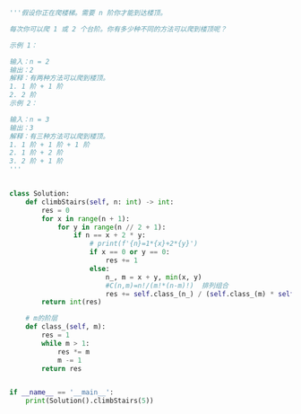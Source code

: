 
<BlogInfo title="21.爬楼梯" author="白日梦想猿" pv=0 read_times=0 pre_cost_time=0分47秒 category="leetcode" tag_list="['leetcode']" create_time="2022.02.05 19:01:58" update_time="2022.02.05 19:44:14" />

```python
'''假设你正在爬楼梯。需要 n 阶你才能到达楼顶。

每次你可以爬 1 或 2 个台阶。你有多少种不同的方法可以爬到楼顶呢？

示例 1：

输入：n = 2
输出：2
解释：有两种方法可以爬到楼顶。
1. 1 阶 + 1 阶
2. 2 阶
示例 2：

输入：n = 3
输出：3
解释：有三种方法可以爬到楼顶。
1. 1 阶 + 1 阶 + 1 阶
2. 1 阶 + 2 阶
3. 2 阶 + 1 阶
'''


class Solution:
    def climbStairs(self, n: int) -> int:
        res = 0
        for x in range(n + 1):
            for y in range(n // 2 + 1):
                if n == x + 2 * y:
                    # print(f'{n}=1*{x}+2*{y}')
                    if x == 0 or y == 0:
                        res += 1
                    else:
                        n_, m = x + y, min(x, y)
                        #C(n,m)=n!/(m!*(n-m)!)  排列组合
                        res += self.class_(n_) / (self.class_(m) * self.class_(n_ - m))
        return int(res)

    # m的阶层
    def class_(self, m):
        res = 1
        while m > 1:
            res *= m
            m -= 1
        return res


if __name__ == '__main__':
    print(Solution().climbStairs(5))

```
